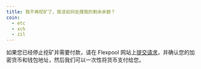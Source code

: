 ```yaml
---
title: 我不再挖矿了，我该如何处理我的剩余余额？
coin:
  - etc
  - xch
  - zil
---
```


如果您已经停止挖矿并需要付款，请在 Flexpool 网站上[提交请求](/support)，并确认您的加密货币和钱包地址，然后我们可以一次性将货币支付给您。
